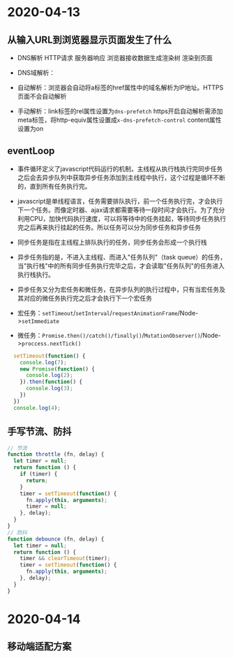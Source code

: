 # 2020-04-13

## 从输入URL到浏览器显示页面发生了什么

 - DNS解析 HTTP请求 服务器响应  浏览器接收数据生成渲染树  渲染到页面

 - DNS域解析：
  - 自动解析：浏览器会自动将a标签的href属性中的域名解析为IP地址。HTTPS页面不会自动解析
  - 手动解析：link标签的rel属性设置为`dns-prefetch` https开启自动解析需添加meta标签，将http-equiv属性设置成`x-dns-prefetch-control` content属性设置为on

## eventLoop
 - 事件循环定义了javascript代码运行的机制，主线程从执行栈执行完同步任务之后会去异步队列中获取异步任务添加到主线程中执行，这个过程是循环不断的，直到所有任务执行完。

 - javascript是单线程语言，任务需要排队执行，前一个任务执行完，才会执行下一个任务。而像定时器、ajax请求都需要等待一段时间才会执行。为了充分利用CPU，加快代码执行速度，可以将等待中的任务挂起，等待同步任务执行完之后再来执行挂起的任务。所以任务可以分为同步任务和异步任务
 
 - 同步任务是指在主线程上排队执行的任务，同步任务会形成一个执行栈

 - 异步任务指的是，不进入主线程、而进入"任务队列"（task queue）的任务，当"执行栈"中的所有同步任务执行完毕之后，才会读取"任务队列"的任务进入执行栈执行。

 - 异步任务又分为宏任务和微任务，在异步队列的执行过程中，只有当宏任务及其对应的微任务执行完之后才会执行下一个宏任务

 - 宏任务：`setTimeout`/`setInterval`/`requestAnimationFrame`/Node->`setImmediate`
 - 微任务：`Promise.then()/catch()/finally()`/`MutationObserver()`/Node->`proccess.nextTick()`

```javascript
  setTimeout(function() {
    console.log(7);
    new Promise(function() {
      console.log(2);
    }).then(function() {
      console.log(3);
    })
  })
  console.log(4);
```
## 手写节流、防抖

```javascript
// 节流
function throttle (fn, delay) {
  let timer = null;
  return function () {
    if (timer) {
      return;
    }
    timer = setTimeout(function() {
      fn.apply(this, arguments);
      timer = null;
    }, delay);
  }
}
// 防抖
function debounce (fn, delay) {
  let timer = null;
  return function () {
    timer && clearTimeout(timer);
    timer = setTimeout(function() {
      fn.apply(this, arguments);
    }, delay);
  }
}
```
# 2020-04-14 

## 移动端适配方案